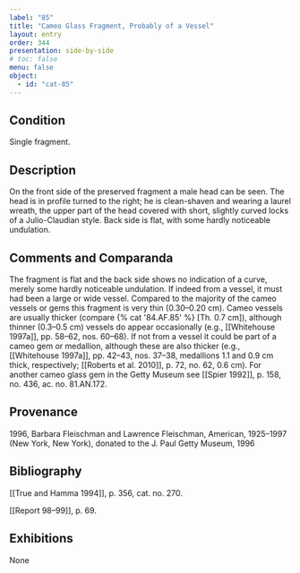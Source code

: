 ```yaml
---
label: "85"
title: "Cameo Glass Fragment, Probably of a Vessel"
layout: entry
order: 344
presentation: side-by-side
# toc: false
menu: false
object:
  - id: "cat-85"
---
```


## Condition

Single fragment.

## Description

On the front side of the preserved fragment a male head can be seen. The head is in profile turned to the right; he is clean-shaven and wearing a laurel wreath, the upper part of the head covered with short, slightly curved locks of a Julio-Claudian style. Back side is flat, with some hardly noticeable undulation.

## Comments and Comparanda

The fragment is flat and the back side shows no indication of a curve, merely some hardly noticeable undulation. If indeed from a vessel, it must had been a large or wide vessel. Compared to the majority of the cameo vessels or gems this fragment is very thin (0.30–0.20 cm). Cameo vessels are usually thicker (compare {% cat '84.AF.85' %} \[Th. 0.7 cm\]), although thinner (0.3–0.5 cm) vessels do appear occasionally (e.g., [[Whitehouse 1997a]], pp. 58–62, nos. 60–68). If not from a vessel it could be part of a cameo gem or medallion, although these are also thicker (e.g., [[Whitehouse 1997a]], pp. 42–43, nos. 37–38, medallions 1.1 and 0.9 cm thick, respectively; [[Roberts et al. 2010]], p. 72, no. 62, 0.6 cm). For another cameo glass gem in the Getty Museum see [[Spier 1992]], p. 158, no. 436, ac. no. 81.AN.172.

## Provenance

1996, Barbara Fleischman and Lawrence Fleischman, American, 1925–1997 (New York, New York), donated to the J. Paul Getty Museum, 1996

## Bibliography

[[True and Hamma 1994]], p. 356, cat. no. 270.

[[Report 98–99]], p. 69.

## Exhibitions

None
